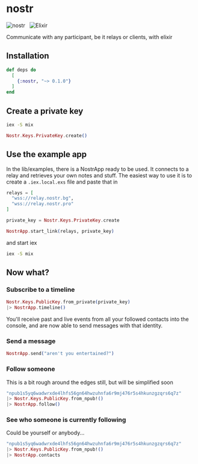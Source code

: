 # nostr

![nostr](https://raw.githubusercontent.com/RooSoft/nostr/main/guides/assets/images/nostr.jpeg)&nbsp;&nbsp;
![Elixir](https://raw.githubusercontent.com/RooSoft/nostr/main/guides/assets/images/elixir-with-name.svg)

Communicate with any participant, be it relays or clients, with elixir 

## Installation

```elixir
def deps do
  [
    {:nostr, "~> 0.1.0"}
  ]
end
```

## Create a private key

```bash
iex -S mix
```

```elixir
Nostr.Keys.PrivateKey.create()
```

## Use the example app

In the lib/examples, there is a NostrApp ready to be used. It connects to a relay and
retrieves your own notes and stuff. The easiest way to use it is to create a `.iex.local.exs`
file and paste that in

```elixir
relays = [
  "wss://relay.nostr.bg",
  "wss://relay.nostr.pro"
]

private_key = Nostr.Keys.PrivateKey.create

NostrApp.start_link(relays, private_key)
```

and start iex

```bash
iex -S mix
```

## Now what?

### Subscribe to a timeline

```elixir
Nostr.Keys.PublicKey.from_private(private_key)
|> NostrApp.timeline()
```

You'll receive past and live events from all your followed contacts into the console, 
and are now able to send messages with that identity.


### Send a message

```elixir
NostrApp.send("aren't you entertained?")
```

### Follow someone

This is a bit rough around the edges still, but will be simplified soon

```elixir
"npub1s5yq6wadwrxde4lhfs56gn64hwzuhnfa6r9mj476r5s4hkunzgzqrs6q7z"
|> Nostr.Keys.PublicKey.from_npub!()
|> NostrApp.follow()
```

### See who someone is currently following

Could be yourself or anybody...

```elixir
"npub1s5yq6wadwrxde4lhfs56gn64hwzuhnfa6r9mj476r5s4hkunzgzqrs6q7z"
|> Nostr.Keys.PublicKey.from_npub!()
|> NostrApp.contacts 
```